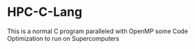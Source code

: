 # HPC-C-Lang
This is a normal C program paralleled with OpenMP some Code Optimization to run on Supercomputers 
